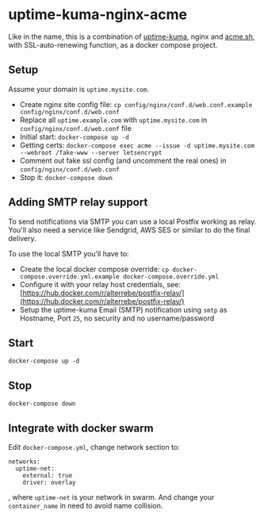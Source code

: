 # uptime-kuma-nginx-acme

Like in the name, this is a combination of [uptime-kuma](https://github.com/louislam/uptime-kuma), nginx and [acme.sh](https://github.com/acmesh-official/acme.sh), with SSL-auto-renewing function, as a docker compose project.


## Setup

Assume your domain is `uptime.mysite.com`.

- Create nginx site config file: `cp config/nginx/conf.d/web.conf.example config/nginx/conf.d/web.conf`
- Replace all `uptime.example.com` with `uptime.mysite.com` in `config/nginx/conf.d/web.conf` file
- Initial start: `docker-compose up -d`
- Getting certs: `docker-compose exec acme --issue -d uptime.mysite.com --webroot /fake-www --server letsencrypt`
- Comment out fake ssl config (and uncomment the real ones) in `config/nginx/conf.d/web.conf`
- Stop it: `docker-compose down`


## Adding SMTP relay support

To send notifications via SMTP you can use a local Postfix working as relay. You'll also
need a service like Sendgrid, AWS SES or similar to do the final delivery.

To use the local SMTP you'll have to:

- Create the local docker compose override: `cp docker-compose.override.yml.example docker-compose.override.yml`
- Configure it with your relay host credentials, see: [https://hub.docker.com/r/alterrebe/postfix-relay/](https://hub.docker.com/r/alterrebe/postfix-relay/)
- Setup the uptime-kuma Email (SMTP) notification using `smtp` as Hostname, Port `25`, no security and no username/password

## Start

```
docker-compose up -d
```


## Stop

```
docker-compose down
```


## Integrate with docker swarm

Edit `docker-compose.yml`, change network section to:

```
networks:
  uptime-net:
    external: true
    driver: overlay
```

, where `uptime-net` is your network in swarm. And change your `container_name` in need to avoid name collision.
